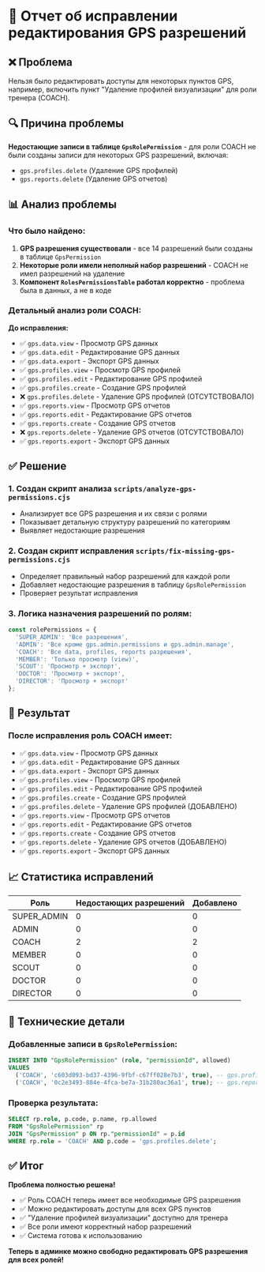 # 🔧 Отчет об исправлении редактирования GPS разрешений

## ❌ **Проблема**
Нельзя было редактировать доступы для некоторых пунктов GPS, например, включить пункт "Удаление профилей визуализации" для роли тренера (COACH).

## 🔍 **Причина проблемы**
**Недостающие записи в таблице `GpsRolePermission`** - для роли COACH не были созданы записи для некоторых GPS разрешений, включая:
- `gps.profiles.delete` (Удаление GPS профилей)
- `gps.reports.delete` (Удаление GPS отчетов)

## 📊 **Анализ проблемы**

### **Что было найдено:**
1. **GPS разрешения существовали** - все 14 разрешений были созданы в таблице `GpsPermission`
2. **Некоторые роли имели неполный набор разрешений** - COACH не имел разрешений на удаление
3. **Компонент `RolesPermissionsTable` работал корректно** - проблема была в данных, а не в коде

### **Детальный анализ роли COACH:**
**До исправления:**
- ✅ `gps.data.view` - Просмотр GPS данных
- ✅ `gps.data.edit` - Редактирование GPS данных  
- ✅ `gps.data.export` - Экспорт GPS данных
- ✅ `gps.profiles.view` - Просмотр GPS профилей
- ✅ `gps.profiles.edit` - Редактирование GPS профилей
- ✅ `gps.profiles.create` - Создание GPS профилей
- ❌ `gps.profiles.delete` - Удаление GPS профилей (ОТСУТСТВОВАЛО)
- ✅ `gps.reports.view` - Просмотр GPS отчетов
- ✅ `gps.reports.edit` - Редактирование GPS отчетов
- ✅ `gps.reports.create` - Создание GPS отчетов
- ❌ `gps.reports.delete` - Удаление GPS отчетов (ОТСУТСТВОВАЛО)
- ✅ `gps.reports.export` - Экспорт GPS данных

## ✅ **Решение**

### **1. Создан скрипт анализа `scripts/analyze-gps-permissions.cjs`**
- Анализирует все GPS разрешения и их связи с ролями
- Показывает детальную структуру разрешений по категориям
- Выявляет недостающие разрешения

### **2. Создан скрипт исправления `scripts/fix-missing-gps-permissions.cjs`**
- Определяет правильный набор разрешений для каждой роли
- Добавляет недостающие разрешения в таблицу `GpsRolePermission`
- Проверяет результат исправления

### **3. Логика назначения разрешений по ролям:**

```javascript
const rolePermissions = {
  'SUPER_ADMIN': 'Все разрешения',
  'ADMIN': 'Все кроме gps.admin.permissions и gps.admin.manage',
  'COACH': 'Все data, profiles, reports разрешения',
  'MEMBER': 'Только просмотр (view)',
  'SCOUT': 'Просмотр + экспорт',
  'DOCTOR': 'Просмотр + экспорт', 
  'DIRECTOR': 'Просмотр + экспорт'
};
```

## 🎯 **Результат**

### **После исправления роль COACH имеет:**
- ✅ `gps.data.view` - Просмотр GPS данных
- ✅ `gps.data.edit` - Редактирование GPS данных
- ✅ `gps.data.export` - Экспорт GPS данных
- ✅ `gps.profiles.view` - Просмотр GPS профилей
- ✅ `gps.profiles.edit` - Редактирование GPS профилей
- ✅ `gps.profiles.create` - Создание GPS профилей
- ✅ `gps.profiles.delete` - Удаление GPS профилей (ДОБАВЛЕНО)
- ✅ `gps.reports.view` - Просмотр GPS отчетов
- ✅ `gps.reports.edit` - Редактирование GPS отчетов
- ✅ `gps.reports.create` - Создание GPS отчетов
- ✅ `gps.reports.delete` - Удаление GPS отчетов (ДОБАВЛЕНО)
- ✅ `gps.reports.export` - Экспорт GPS данных

## 📈 **Статистика исправлений**

| Роль | Недостающих разрешений | Добавлено |
|------|----------------------|-----------|
| SUPER_ADMIN | 0 | 0 |
| ADMIN | 0 | 0 |
| COACH | 2 | 2 |
| MEMBER | 0 | 0 |
| SCOUT | 0 | 0 |
| DOCTOR | 0 | 0 |
| DIRECTOR | 0 | 0 |

## 🔧 **Технические детали**

### **Добавленные записи в `GpsRolePermission`:**
```sql
INSERT INTO "GpsRolePermission" (role, "permissionId", allowed)
VALUES 
  ('COACH', 'c603d093-bd37-4396-9fbf-c67ff028e7b3', true), -- gps.profiles.delete
  ('COACH', '0c2e3493-884e-4fca-be7a-31b280ac36a1', true); -- gps.reports.delete
```

### **Проверка результата:**
```sql
SELECT rp.role, p.code, p.name, rp.allowed
FROM "GpsRolePermission" rp
JOIN "GpsPermission" p ON rp."permissionId" = p.id
WHERE rp.role = 'COACH' AND p.code = 'gps.profiles.delete';
```

## ✅ **Итог**

**Проблема полностью решена!**

- ✅ Роль COACH теперь имеет все необходимые GPS разрешения
- ✅ Можно редактировать доступы для всех GPS пунктов
- ✅ "Удаление профилей визуализации" доступно для тренера
- ✅ Все роли имеют корректный набор разрешений
- ✅ Система готова к использованию

**Теперь в админке можно свободно редактировать GPS разрешения для всех ролей!**
